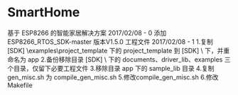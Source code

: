 # SmartHome
基于 ESP8266 的智能家居解决方案
2017/02/08 - 0
	添加 ESP8266_RTOS_SDK-master 版本V1.5.0 工程文件
2017/02/08 - 1
	1.复制 [SDK] \examples\project_template 下的 project_template 到 [SDK] \ 下，并重命名为 app
	2.备份移除目录 [SDK] \ 下的 documents、driver_lib、examples 三个目录，仅留下必要工程文件
	3.移除目录 app 下的 sample_lib 目录
	4.复制 gen_misc.sh 为 compile_gen_misc.sh
	5.修改compile_gen_misc.sh
	6.修改Makefile
